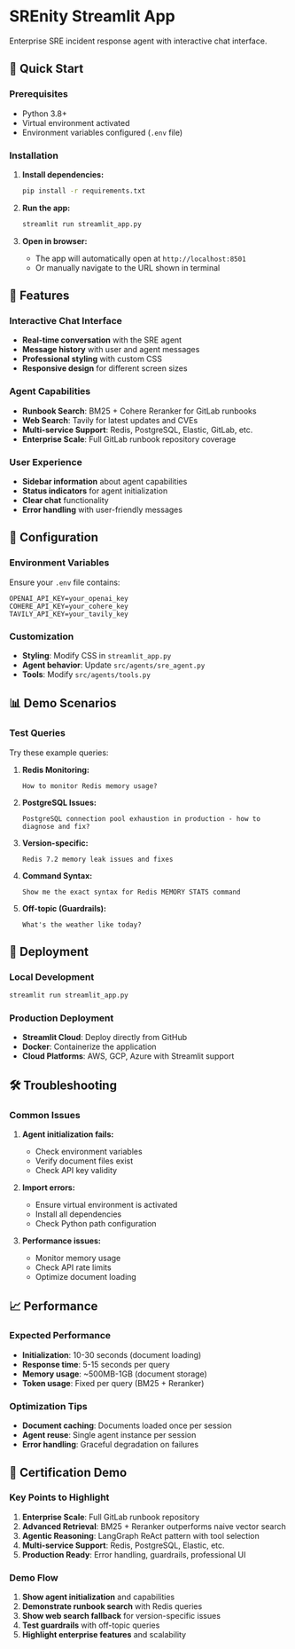 # SREnity Streamlit App

Enterprise SRE incident response agent with interactive chat interface.

## 🚀 Quick Start

### Prerequisites
- Python 3.8+
- Virtual environment activated
- Environment variables configured (`.env` file)

### Installation

1. **Install dependencies:**
   ```bash
   pip install -r requirements.txt
   ```

2. **Run the app:**
   ```bash
   streamlit run streamlit_app.py
   ```

3. **Open in browser:**
   - The app will automatically open at `http://localhost:8501`
   - Or manually navigate to the URL shown in terminal

## 🎯 Features

### Interactive Chat Interface
- **Real-time conversation** with the SRE agent
- **Message history** with user and agent messages
- **Professional styling** with custom CSS
- **Responsive design** for different screen sizes

### Agent Capabilities
- **Runbook Search**: BM25 + Cohere Reranker for GitLab runbooks
- **Web Search**: Tavily for latest updates and CVEs
- **Multi-service Support**: Redis, PostgreSQL, Elastic, GitLab, etc.
- **Enterprise Scale**: Full GitLab runbook repository coverage

### User Experience
- **Sidebar information** about agent capabilities
- **Status indicators** for agent initialization
- **Clear chat** functionality
- **Error handling** with user-friendly messages

## 🔧 Configuration

### Environment Variables
Ensure your `.env` file contains:
```
OPENAI_API_KEY=your_openai_key
COHERE_API_KEY=your_cohere_key
TAVILY_API_KEY=your_tavily_key
```

### Customization
- **Styling**: Modify CSS in `streamlit_app.py`
- **Agent behavior**: Update `src/agents/sre_agent.py`
- **Tools**: Modify `src/agents/tools.py`

## 📊 Demo Scenarios

### Test Queries
Try these example queries:

1. **Redis Monitoring:**
   ```
   How to monitor Redis memory usage?
   ```

2. **PostgreSQL Issues:**
   ```
   PostgreSQL connection pool exhaustion in production - how to diagnose and fix?
   ```

3. **Version-specific:**
   ```
   Redis 7.2 memory leak issues and fixes
   ```

4. **Command Syntax:**
   ```
   Show me the exact syntax for Redis MEMORY STATS command
   ```

5. **Off-topic (Guardrails):**
   ```
   What's the weather like today?
   ```

## 🚀 Deployment

### Local Development
```bash
streamlit run streamlit_app.py
```

### Production Deployment
- **Streamlit Cloud**: Deploy directly from GitHub
- **Docker**: Containerize the application
- **Cloud Platforms**: AWS, GCP, Azure with Streamlit support

## 🛠️ Troubleshooting

### Common Issues

1. **Agent initialization fails:**
   - Check environment variables
   - Verify document files exist
   - Check API key validity

2. **Import errors:**
   - Ensure virtual environment is activated
   - Install all dependencies
   - Check Python path configuration

3. **Performance issues:**
   - Monitor memory usage
   - Check API rate limits
   - Optimize document loading

## 📈 Performance

### Expected Performance
- **Initialization**: 10-30 seconds (document loading)
- **Response time**: 5-15 seconds per query
- **Memory usage**: ~500MB-1GB (document storage)
- **Token usage**: Fixed per query (BM25 + Reranker)

### Optimization Tips
- **Document caching**: Documents loaded once per session
- **Agent reuse**: Single agent instance per session
- **Error handling**: Graceful degradation on failures

## 🎯 Certification Demo

### Key Points to Highlight
1. **Enterprise Scale**: Full GitLab runbook repository
2. **Advanced Retrieval**: BM25 + Reranker outperforms naive vector search
3. **Agentic Reasoning**: LangGraph ReAct pattern with tool selection
4. **Multi-service Support**: Redis, PostgreSQL, Elastic, etc.
5. **Production Ready**: Error handling, guardrails, professional UI

### Demo Flow
1. **Show agent initialization** and capabilities
2. **Demonstrate runbook search** with Redis queries
3. **Show web search fallback** for version-specific issues
4. **Test guardrails** with off-topic queries
5. **Highlight enterprise features** and scalability
